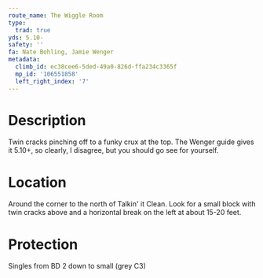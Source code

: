 ```yaml
---
route_name: The Wiggle Room
type:
  trad: true
yds: 5.10-
safety: ''
fa: Nate Bohling, Jamie Wenger
metadata:
  climb_id: ec38cee6-5ded-49a0-826d-ffa234c3365f
  mp_id: '106551858'
  left_right_index: '7'
---
```

# Description
Twin cracks pinching off to a funky crux at the top.  The Wenger guide gives it 5.10+, so clearly, I disagree, but you should go see for yourself.

# Location
Around the corner to the north of Talkin' it Clean.  Look for a small block with twin cracks above and a horizontal break on the left at about 15-20 feet.

# Protection
Singles from BD 2 down to small (grey C3)
